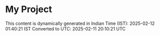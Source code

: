 # My Project

This content is dynamically generated in Indian Time (IST): 2025-02-12 01:40:21 IST
Converted to UTC: 2025-02-11 20:10:21 UTC
